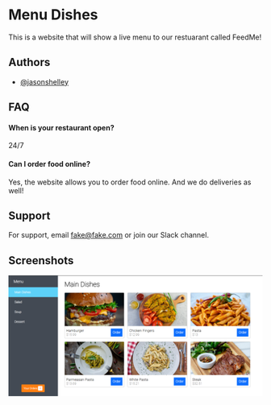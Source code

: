 
# Menu Dishes

This is a website that will show a live menu to our restuarant called FeedMe!


## Authors

- [@jasonshelley](https://www.github.com/kjmshelley)


## FAQ

#### When is your restaurant open?

24/7

#### Can I order food online?

Yes, the website allows you to order food online. And we do deliveries as well!


## Support

For support, email fake@fake.com or join our Slack channel.


## Screenshots

![App Screenshot](https://github.com/kjmshelley/MenuDishes/blob/main/Screenshot.png)

